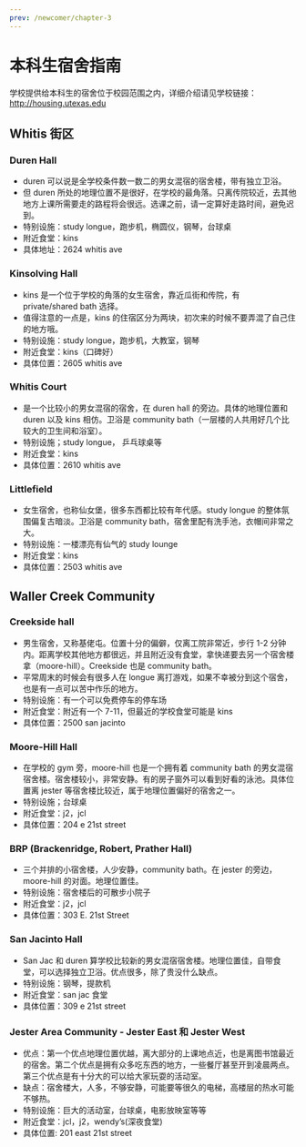 ```yaml
---
prev: /newcomer/chapter-3
---
```


# 本科生宿舍指南

学校提供给本科生的宿舍位于校园范围之内，详细介绍请见学校链接： http://housing.utexas.edu

## Whitis 街区

### Duren Hall

- duren 可以说是全学校条件数一数二的男女混宿的宿舍楼，带有独立卫浴。
- 但 duren 所处的地理位置不是很好，在学校的最角落。只离传院较近，去其他地方上课所需要走的路程将会很远。选课之前，请一定算好走路时间，避免迟到。
- 特别设施：study longue，跑步机，椭圆仪，钢琴，台球桌
- 附近食堂：kins
- 具体地址：2624 whitis ave

### Kinsolving Hall

- kins 是一个位于学校的角落的女生宿舍，靠近瓜街和传院，有 private/shared bath 选择。
- 值得注意的一点是，kins 的住宿区分为两块，初次来的时候不要弄混了自己住的地方哦。
- 特别设施：study longue，跑步机，大教室，钢琴
- 附近食堂：kins（口碑好）
- 具体位置：2605 whitis ave

### Whitis Court

- 是一个比较小的男女混宿的宿舍，在 duren hall 的旁边。具体的地理位置和 duren 以及 kins 相仿。卫浴是 community bath（一层楼的人共用好几个比较大的卫生间和浴室）。
- 特别设施；study longue， 乒乓球桌等
- 附近食堂：kins
- 具体位置：2610 whitis ave

### Littlefield

- 女生宿舍，也称仙女堡，很多东西都比较有年代感。study longue 的整体氛围偏复古暗淡。卫浴是 community bath，宿舍里配有洗手池，衣帽间非常之大。
- 特别设施：一楼漂亮有仙气的 study lounge
- 附近食堂：kins
- 具体位置：2503 whitis ave

## Waller Creek Community

### Creekside hall

- 男生宿舍，又称基佬屯。位置十分的偏僻，仅离工院非常近，步行 1-2 分钟内。距离学校其他地方都很远，并且附近没有食堂，拿快递要去另一个宿舍楼拿（moore-hill）。Creekside 也是 community bath。
- 平常周末的时候会有很多人在 longue 离打游戏，如果不幸被分到这个宿舍，也是有一点可以苦中作乐的地方。
- 特别设施：有一个可以免费停车的停车场
- 附近食堂：附近有一个 7-11，但最近的学校食堂可能是 kins
- 具体位置：2500 san jacinto

### Moore-Hill Hall

- 在学校的 gym 旁，moore-hill 也是一个拥有着 community bath 的男女混宿宿舍楼。宿舍楼较小，非常安静。有的房子窗外可以看到好看的泳池。具体位置离 jester 等宿舍楼比较近，属于地理位置偏好的宿舍之一。
- 特别设施；台球桌
- 附近食堂：j2，jcl
- 具体位置：204 e 21st street

### BRP (Brackenridge, Robert, Prather Hall)

- 三个并排的小宿舍楼，人少安静，community bath。在 jester 的旁边，moore-hill 的对面。地理位置佳。
- 特别设施：宿舍楼后的可散步小院子
- 附近食堂：j2，jcl
- 具体位置：303 E. 21st Street

### San Jacinto Hall

- San Jac 和 duren 算学校比较新的男女混宿宿舍楼。地理位置佳，自带食堂，可以选择独立卫浴。优点很多，除了贵没什么缺点。
- 特别设施：钢琴，提款机
- 附近食堂：san jac 食堂
- 具体位置：309 e 21st street

### Jester Area Community - Jester East 和 Jester West

- 优点：第一个优点地理位置优越，离大部分的上课地点近，也是离图书馆最近的宿舍。第二个优点是拥有众多吃东西的地方，一些餐厅甚至开到凌晨两点。第三个优点是有十分大的可以给大家玩耍的活动室。
- 缺点：宿舍楼大，人多，不够安静，可能要等很久的电梯，高楼层的热水可能不够热。
- 特别设施：巨大的活动室，台球桌，电影放映室等等
- 附近食堂：jcl，j2，wendy’s(深夜食堂)
- 具体位置: 201 east 21st street

